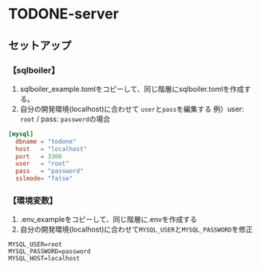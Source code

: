 # TODONE-server

## セットアップ
### 【sqlboiler】
1. sqlboiler_example.tomlをコピーして、同じ階層にsqlboiler.tomlを作成する。
2. 自分の開発環境(localhost)に合わせて `user`と`pass`を編集する
例）user: `root` / pass: `password`の場合

```toml
[mysql]
  dbname = "todone"
  host   = "localhost"
  port   = 3306
  user   = "root"
  pass   = "password"
  sslmode= "false"
```

### 【環境変数】
1. .env_exampleをコピーして、同じ階層に.envを作成する
2. 自分の開発環境(localhost)に合わせて`MYSQL_USER`と`MYSQL_PASSWORD`を修正

```.env
MYSQL_USER=root
MYSQL_PASSWORD=password
MYSQL_HOST=localhost
```

